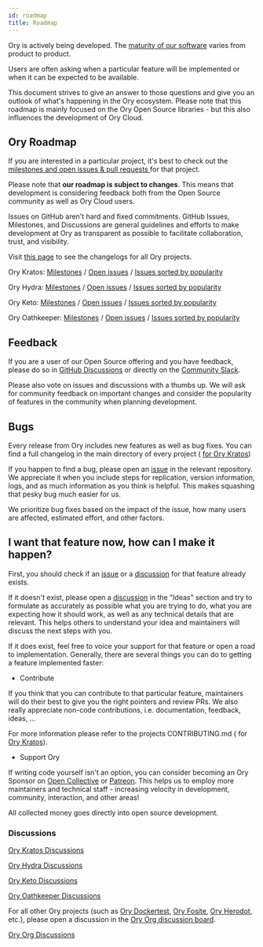 ```yaml
---
id: roadmap
title: Roadmap
---
```


Ory is actively being developed. The [maturity of our software](versioning.md) varies from product to product.

Users are often asking when a particular feature will be implemented or when it can be expected to be available.

This document strives to give an answer to those questions and give you an outlook of what's happening in the Ory ecosystem.
Please note that this roadmap is mainly focused on the Ory Open Source libraries - but this also influences the development of Ory
Cloud.

## Ory Roadmap

If you are interested in a particular project, it's best to check out the
[milestones and open issues & pull requests ](#milestones-issues-pull-requests) for that project.

Please note that **our roadmap is subject to changes**. This means that development is considering feedback both from the Open
Source community as well as Ory Cloud users.

Issues on GitHub aren't hard and fixed commitments. GitHub Issues, Milestones, and Discussions are general guidelines and efforts
to make development at Ory as transparent as possible to facilitate collaboration, trust, and visibility.

Visit [this page](./changelog.md) to see the changelogs for all Ory projects.

Ory Kratos: [Milestones](https://github.com/Ory/kratos/milestones) /
[Open issues](https://github.com/ory/kratos/issues?q=is:issue+is:openn) /
[Issues sorted by popularity](https://github.com/ory/kratos/issues?q=is%3Aissue+is%3Aopen+sort%3Areactions)

Ory Hydra: [Milestones](https://github.com/Ory/hydra/milestones) /
[Open issues](https://github.com/ory/hydra/issues?q=is:issue+is:open) /
[Issues sorted by popularity](https://github.com/ory/hydra/issues?q=is%3Aissue+is%3Aopen+sort%3Areactions)

Ory Keto: [Milestones](https://github.com/ory/keto/milestones) /
[Open issues](https://github.com/ory/keto/issues?q=is:issue+is:open) /
[Issues sorted by popularity](https://github.com/ory/keto/issues?q=is%3Aissue+is%3Aopen+sort%3Areactions)

Ory Oathkeeper: [Milestones](https://github.com/ory/oathkeeper/milestones) /
[Open issues](https://github.com/ory/oathkeeper/issues?q=is:issue+is:open) /
[Issues sorted by popularity](https://github.com/ory/oathkeeper/issues?q=is%3Aissue+is%3Aopen+sort%3Areactions)

## Feedback

If you are a user of our Open Source offering and you have feedback, please do so in [GitHub Discussions](#discussions) or
directly on the [Community Slack](https://slack.ory.sh/).

Please also vote on issues and discussions with a thumbs up. We will ask for community feedback on important changes and consider
the popularity of features in the community when planning development.

## Bugs

Every release from Ory includes new features as well as bug fixes. You can find a full changelog in the main directory of every
project ( [ for Ory Kratos](https://github.com/ory/kratos/blob/master/CHANGELOG.md))

If you happen to find a bug, please open an [issue](#milestones-issues-pull-requests) in the relevant repository. We appreciate it
when you include steps for replication, version information, logs, and as much information as you think is helpful. This makes
squashing that pesky bug much easier for us.

We prioritize bug fixes based on the impact of the issue, how many users are affected, estimated effort, and other factors.

## I want that feature now, how can I make it happen?

First, you should check if an [issue](#milestones-issues-pull-requests) or a [discussion](#discussions) for that feature already
exists.

If it doesn't exist, please open a [discussion](#discussions) in the "Ideas" section and try to formulate as accurately as
possible what you are trying to do, what you are expecting how it should work, as well as any technical details that are relevant.
This helps others to understand your idea and maintainers will discuss the next steps with you.

If it does exist, feel free to voice your support for that feature or open a road to implementation. Generally, there are several
things you can do to getting a feature implemented faster:

- Contribute

If you think that you can contribute to that particular feature, maintainers will do their best to give you the right pointers and
review PRs. We also really appreciate non-code contributions, i.e. documentation, feedback, ideas, ...

For more information please refer to the projects CONTRIBUTING.md ( for
[Ory Kratos](https://github.com/ory/kratos/blob/master/CONTRIBUTING.md)).

- Support Ory

If writing code yourself isn't an option, you can consider becoming an Ory Sponsor on
[Open Collective](https://opencollective.com/ory) or [Patreon](https://www.patreon.com/_ory). This helps us to employ more
maintainers and technical staff - increasing velocity in development, community, interaction, and other areas!

All collected money goes directly into open source development.

### Discussions

[Ory Kratos Discussions](https://github.com/ory/kratos/discussions)

[Ory Hydra Discussions](https://github.com/ory/hydra/discussions)

[Ory Keto Discussions](https://github.com/ory/keto/discussions)

[Ory Oathkeeper Discussions](https://github.com/ory/oathkeeper/discussions)

For all other Ory projects (such as [Ory Dockertest](https://github.com/ory/dockertest/),
[Ory Fosite](https://github.com/ory/fosite/), [Ory Herodot](https://github.com/ory/herodot/), etc.), please open a discussion in
the [Ory Org discussion board](https://github.com/orgs/ory/discussions).

[Ory Org Discussions](https://github.com/orgs/ory/discussions)
